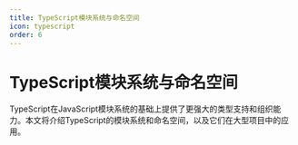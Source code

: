 ```yaml
---
title: TypeScript模块系统与命名空间
icon: typescript
order: 6
---
```


# TypeScript模块系统与命名空间

TypeScript在JavaScript模块系统的基础上提供了更强大的类型支持和组织能力。本文将介绍TypeScript的模块系统和命名空间，以及它们在大型项目中的应用。
